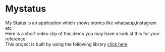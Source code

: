 # Mystatus
My Status is an application which shows stories like whatsapp,instagram etc <br />
Here is a short video clip of this demo you may have a look at this for your reference <br />
This project is built by using the following library [click here](https://github.com/shts/StoriesProgressView) <br />


